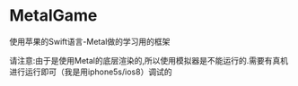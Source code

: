 MetalGame
=========

使用苹果的Swift语言-Metal做的学习用的框架

请注意:由于是使用Metal的底层渲染的,所以使用模拟器是不能运行的.需要有真机进行运行即可（我是用iphone5s/ios8）调试的
